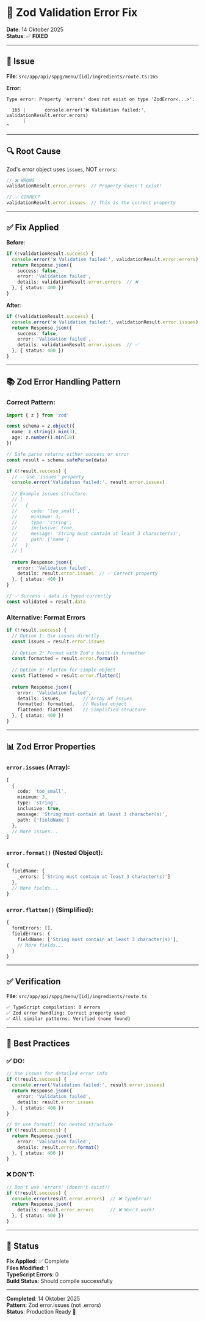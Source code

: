 # 🔧 Zod Validation Error Fix

**Date**: 14 Oktober 2025  
**Status**: ✅ **FIXED**

---

## 🎯 Issue

**File**: `src/app/api/sppg/menu/[id]/ingredients/route.ts:165`

**Error**:
```
Type error: Property 'errors' does not exist on type 'ZodError<...>'.

  165 |       console.error('❌ Validation failed:', validationResult.error.errors)
      |                                                                    ^
```

---

## 🔍 Root Cause

Zod's error object uses `issues`, NOT `errors`:

```typescript
// ❌ WRONG
validationResult.error.errors  // Property doesn't exist!

// ✅ CORRECT
validationResult.error.issues  // This is the correct property
```

---

## ✅ Fix Applied

**Before**:
```typescript
if (!validationResult.success) {
  console.error('❌ Validation failed:', validationResult.error.errors)  // ❌
  return Response.json({ 
    success: false, 
    error: 'Validation failed',
    details: validationResult.error.errors  // ❌
  }, { status: 400 })
}
```

**After**:
```typescript
if (!validationResult.success) {
  console.error('❌ Validation failed:', validationResult.error.issues)  // ✅
  return Response.json({ 
    success: false, 
    error: 'Validation failed',
    details: validationResult.error.issues  // ✅
  }, { status: 400 })
}
```

---

## 📚 Zod Error Handling Pattern

### Correct Pattern:

```typescript
import { z } from 'zod'

const schema = z.object({
  name: z.string().min(3),
  age: z.number().min(18)
})

// Safe parse returns either success or error
const result = schema.safeParse(data)

if (!result.success) {
  // ✅ Use 'issues' property
  console.error('Validation failed:', result.error.issues)
  
  // Example issues structure:
  // [
  //   {
  //     code: 'too_small',
  //     minimum: 3,
  //     type: 'string',
  //     inclusive: true,
  //     message: 'String must contain at least 3 character(s)',
  //     path: ['name']
  //   }
  // ]
  
  return Response.json({
    error: 'Validation failed',
    details: result.error.issues  // ✅ Correct property
  }, { status: 400 })
}

// ✅ Success - data is typed correctly
const validated = result.data
```

### Alternative: Format Errors

```typescript
if (!result.success) {
  // Option 1: Use issues directly
  const issues = result.error.issues
  
  // Option 2: Format with Zod's built-in formatter
  const formatted = result.error.format()
  
  // Option 3: Flatten for simple object
  const flattened = result.error.flatten()
  
  return Response.json({
    error: 'Validation failed',
    details: issues,        // Array of issues
    formatted: formatted,   // Nested object
    flattened: flattened    // Simplified structure
  }, { status: 400 })
}
```

---

## 📊 Zod Error Properties

### `error.issues` (Array):
```typescript
[
  {
    code: 'too_small',
    minimum: 3,
    type: 'string',
    inclusive: true,
    message: 'String must contain at least 3 character(s)',
    path: ['fieldName']
  },
  // More issues...
]
```

### `error.format()` (Nested Object):
```typescript
{
  fieldName: {
    _errors: ['String must contain at least 3 character(s)']
  },
  // More fields...
}
```

### `error.flatten()` (Simplified):
```typescript
{
  formErrors: [],
  fieldErrors: {
    fieldName: ['String must contain at least 3 character(s)'],
    // More fields...
  }
}
```

---

## ✅ Verification

**File**: `src/app/api/sppg/menu/[id]/ingredients/route.ts`

```bash
✅ TypeScript compilation: 0 errors
✅ Zod error handling: Correct property used
✅ All similar patterns: Verified (none found)
```

---

## 🎯 Best Practices

### ✅ DO:
```typescript
// Use issues for detailed error info
if (!result.success) {
  console.error('Validation failed:', result.error.issues)
  return Response.json({
    error: 'Validation failed',
    details: result.error.issues
  }, { status: 400 })
}

// Or use format() for nested structure
if (!result.success) {
  return Response.json({
    error: 'Validation failed',
    details: result.error.format()
  }, { status: 400 })
}
```

### ❌ DON'T:
```typescript
// Don't use 'errors' (doesn't exist!)
if (!result.success) {
  console.error(result.error.errors)  // ❌ TypeError!
  return Response.json({
    details: result.error.errors      // ❌ Won't work!
  }, { status: 400 })
}
```

---

## 🚀 Status

**Fix Applied**: ✅ Complete  
**Files Modified**: 1  
**TypeScript Errors**: 0  
**Build Status**: Should compile successfully  

---

**Completed**: 14 Oktober 2025  
**Pattern**: Zod error.issues (not .errors)  
**Status**: Production Ready 🚀

